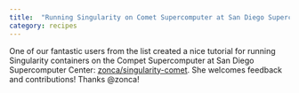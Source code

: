 ```yaml
---
title:  "Running Singularity on Comet Supercomputer at San Diego Supercomputer Center"
category: recipes
---
```


One of our fantastic users from the list created a nice tutorial for running Singularity containers on the Compet Supercomputer at San Diego Supercomputer Center: <a href="https://github.com/zonca/singularity-comet" target="_blank">zonca/singularity-comet</a>. She welcomes feedback and contributions! Thanks @zonca!
